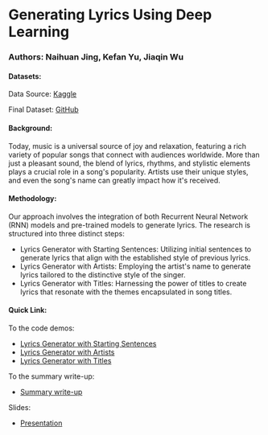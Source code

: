 # Generating Lyrics Using Deep Learning
### Authors: Naihuan Jing, Kefan Yu, Jiaqin Wu
#### Datasets: 
Data Source: [Kaggle](https://www.kaggle.com/code/karnikakapoor/lyrics-generator-rnn/input?select=Songs.csv)

Final Dataset: [GitHub](https://github.com/JiaqinWu/ds6600_Final_Group14/tree/main/data)
#### Background: 
Today, music is a universal source of joy and relaxation, featuring a rich variety of popular songs that connect with audiences worldwide. More than just a pleasant sound, the blend of lyrics, rhythms, and stylistic elements plays a crucial role in a song's popularity. Artists use their unique styles, and even the song's name can greatly impact how it's received.
#### Methodology: 
Our approach involves the integration of both Recurrent Neural Network (RNN) models and pre-trained models to generate lyrics. The research is structured into three distinct steps:
- Lyrics Generator with Starting Sentences: Utilizing initial sentences to generate lyrics that align with the established style of previous lyrics.
- Lyrics Generator with Artists: Employing the artist's name to generate lyrics tailored to the distinctive style of the singer.
- Lyrics Generator with Titles: Harnessing the power of titles to create lyrics that resonate with the themes encapsulated in song titles.

#### Quick Link: 
To the code demos:
- [Lyrics Generator with Starting Sentences](https://github.com/JiaqinWu/ds6600_Final_Group14/tree/main/code/lyrics_sentence)
- [Lyrics Generator with Artists](https://github.com/JiaqinWu/ds6600_Final_Group14/tree/main/code/lyrics_artist)
- [Lyrics Generator with Titles](https://github.com/JiaqinWu/ds6600_Final_Group14/tree/main/code/lyrics_title)

To the summary write-up:
- [Summary write-up](https://github.com/JiaqinWu/ds6600_Final_Group14/blob/main/write_up/Summary_Write_up.pdf)

Slides:
- [Presentation](https://github.com/JiaqinWu/ds6600_Final_Group14/blob/main/slides/6600%20project%20-%20Group%2014.pdf)

